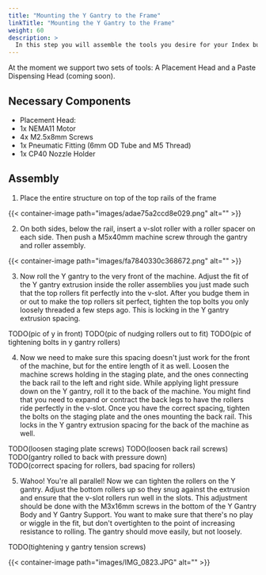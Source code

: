 ```yaml
---
title: "Mounting the Y Gantry to the Frame"
linkTitle: "Mounting the Y Gantry to the Frame"
weight: 60
description: >
  In this step you will assemble the tools you desire for your Index build. 
---
```


At the moment we support two sets of tools: A Placement Head and a Paste Dispensing Head (coming soon).

## Necessary Components

* Placement Head:
* 1x NEMA11 Motor
* 4x M2.5x8mm Screws
* 1x Pneumatic Fitting (6mm OD Tube and M5 Thread)
* 1x CP40 Nozzle Holder

## Assembly

1. Place the entire structure on top of the top rails of the frame

{{< container-image path="images/adae75a2ccd8e029.png" alt="" >}}

2. On both sides, below the rail, insert a v-slot roller with a roller spacer on each side. Then push a M5x40mm machine screw through the gantry and roller assembly.

{{< container-image path="images/fa7840330c368672.png" alt="" >}}

3. Now roll the Y gantry to the very front of the machine. Adjust the fit of the Y gantry extrusion inside the roller assemblies you just made such that the top rollers fit perfectly into the v-slot. After you budge them in or out to make the top rollers sit perfect, tighten the top bolts you only loosely threaded a few steps ago. This is locking in the Y gantry extrusion spacing.

TODO(pic of y in front)
TODO(pic of nudging rollers out to fit)
TODO(pic of tightening bolts in y gantry rollers)

4. Now we need to make sure this spacing doesn't just work for the front of the machine, but for the entire length of it as well. Loosen the machine screws holding in the staging plate, and the ones connecting the back rail to the left and right side. While applying light pressure down on the Y gantry, roll it to the back of the machine. You might find that you need to expand or contract the back legs to have the rollers ride perfectly in the v-slot. Once you have the correct spacing, tighten the bolts on the staging plate and the ones mounting the back rail. This locks in the Y gantry extrusion spacing for the back of the machine as well.

TODO(loosen staging plate screws)
TODO(loosen back rail screws)
TODO(gantry rolled to back with pressure down)\
TODO(correct spacing for rollers, bad spacing for rollers)

5. Wahoo! You're all parallel! Now we can tighten the rollers on the Y gantry. Adjust the bottom rollers up so they snug against the extrusion and ensure that the v-slot rollers run well in the slots. This adjustment should be done with the M3x16mm screws in the bottom of the Y Gantry Body and Y Gantry Support. You want to make sure that there's no play or wiggle in the fit, but don't overtighten to the point of increasing resistance to rolling. The gantry should move easily, but not loosely.

TODO(tightening y gantry tension screws)

{{< container-image path="images/IMG_0823.JPG" alt="" >}}




